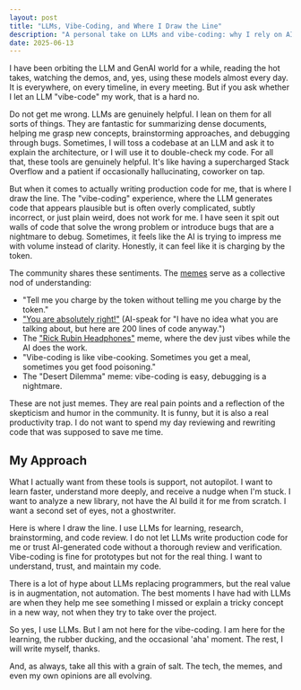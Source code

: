 ```yaml
---
layout: post
title: "LLMs, Vibe-Coding, and Where I Draw the Line"
description: "A personal take on LLMs and vibe-coding: why I rely on AI for support, learning, and brainstorming, but draw the line at letting it write production code."
date: 2025-06-13
---
```


I have been orbiting the LLM and GenAI world for a while, reading the hot takes, watching the demos, and, yes, using these models almost every day. It is everywhere, on every timeline, in every meeting. But if you ask whether I let an LLM "vibe-code" my work, that is a hard no.

Do not get me wrong. LLMs are genuinely helpful. I lean on them for all sorts of things. They are fantastic for summarizing dense documents, helping me grasp new concepts, brainstorming approaches, and debugging through bugs. Sometimes, I will toss a codebase at an LLM and ask it to explain the architecture, or I will use it to double-check my code. For all that, these tools are genuinely helpful. It's like having a supercharged Stack Overflow and a patient if occasionally hallucinating, coworker on tap.

But when it comes to actually writing production code for me, that is where I draw the line. The "vibe-coding" experience, where the LLM generates code that appears plausible but is often overly complicated, subtly incorrect, or just plain weird, does not work for me. I have seen it spit out walls of code that solve the wrong problem or introduce bugs that are a nightmare to debug. Sometimes, it feels like the AI is trying to impress me with volume instead of clarity. Honestly, it can feel like it is charging by the token.

The community shares these sentiments. The [memes](https://www.google.com/search?sca_esv=28e4df54c19560e0&sxsrf=AE3TifPOotN5EJFYE_wIzogzudzrX6Ytiw:1749855465367&q=claude+code+memes&udm=2&fbs=AIIjpHxU7SXXniUZfeShr2fp4giZ1Y6MJ25_tmWITc7uy4KIemkjk18Cn72Gp24fGkjjh6wQFVCbKXb4P6swJy4x5wjmp_jXuQmh9XuontG_OYbw3o4LbqAao_7ytDCs4nJVShEKVWaWJYWxTmOE9yxaUvPsdGa9ge03FDOp1ezvB-YwokrGnaiTBqaFbpbtXkexybahN81d&sa=X&ved=2ahUKEwixua_Lv--NAxXRWqQEHWzBEEwQtKgLegQIHRAB&biw=1512&bih=823&dpr=2) serve as a collective nod of understanding:

- "Tell me you charge by the token without telling me you charge by the token."
- ["You are absolutely right!"](https://www.google.com/search?sca_esv=28e4df54c19560e0&udm=2&sxsrf=AE3TifNxNoWGL43uvHQTwVUUvS-YI19WtA:1749855557821&q=you%27re+absolutely+right+claude+code+memes&spell=1&sa=X&ved=2ahUKEwjhrLr3v--NAxV9dqQEHagCNnoQBSgAegQICBAB&biw=1512&bih=823&dpr=2#vhid=7ggxC3b1OmmSnM&vssid=mosaic) (AI-speak for "I have no idea what you are talking about, but here are 200 lines of code anyway.")
- The ["Rick Rubin Headphones"](https://www.google.com/search?q=rick+rubin+claude+code+memes&sca_esv=28e4df54c19560e0&udm=2&biw=1512&bih=823&sxsrf=AE3TifP4gai2a6xkR1RF0-g_np21oGYu5g%3A1749855560884&ei=SK1MaNjhNbmtkdUPrJ88&ved=0ahUKEwjYpfX4v--NAxW5VqQEHawPDwAQ4dUDCBE&uact=5&oq=rick+rubin+claude+code+memes&gs_lp=EgNpbWciHHJpY2sgcnViaW4gY2xhdWRlIGNvZGUgbWVtZXNIgVhQ4gtY9VVwBngAkAEAmAFQoAGNCaoBAjE2uAEDyAEA-AEB-AECmAIFoAJdwgIHECMYJxjJApgDAIgGAZIHATWgB5kHsgcBMbgHU8IHBTEuMy4xyAcJ&sclient=img#vhid=9Eyyi566ndFErM&vssid=mosaic) meme, where the dev just vibes while the AI does the work.
- "Vibe-coding is like vibe-cooking. Sometimes you get a meal, sometimes you get food poisoning."
- The "Desert Dilemma" meme: vibe-coding is easy, debugging is a nightmare.

These are not just memes. They are real pain points and a reflection of the skepticism and humor in the community. It is funny, but it is also a real productivity trap. I do not want to spend my day reviewing and rewriting code that was supposed to save me time.

## My Approach

What I actually want from these tools is support, not autopilot. I want to learn faster, understand more deeply, and receive a nudge when I'm stuck. I want to analyze a new library, not have the AI build it for me from scratch. I want a second set of eyes, not a ghostwriter.

Here is where I draw the line. I use LLMs for learning, research, brainstorming, and code review. I do not let LLMs write production code for me or trust AI-generated code without a thorough review and verification. Vibe-coding is fine for prototypes but not for the real thing. I want to understand, trust, and maintain my code.

There is a lot of hype about LLMs replacing programmers, but the real value is in augmentation, not automation. The best moments I have had with LLMs are when they help me see something I missed or explain a tricky concept in a new way, not when they try to take over the project.

So yes, I use LLMs. But I am not here for the vibe-coding. I am here for the learning, the rubber ducking, and the occasional 'aha' moment. The rest, I will write myself, thanks.

And, as always, take all this with a grain of salt. The tech, the memes, and even my own opinions are all evolving.
